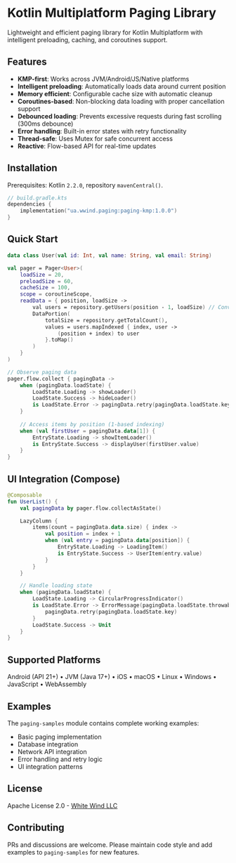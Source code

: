 # Kotlin Multiplatform Paging Library

Lightweight and efficient paging library for Kotlin Multiplatform with intelligent preloading, caching, and coroutines
support.

## Features

- **KMP-first**: Works across JVM/Android/JS/Native platforms
- **Intelligent preloading**: Automatically loads data around current position
- **Memory efficient**: Configurable cache size with automatic cleanup
- **Coroutines-based**: Non-blocking data loading with proper cancellation support
- **Debounced loading**: Prevents excessive requests during fast scrolling (300ms debounce)
- **Error handling**: Built-in error states with retry functionality
- **Thread-safe**: Uses Mutex for safe concurrent access
- **Reactive**: Flow-based API for real-time updates

## Installation

Prerequisites: Kotlin `2.2.0`, repository `mavenCentral()`.

```kotlin
// build.gradle.kts
dependencies {
    implementation("ua.wwind.paging:paging-kmp:1.0.0")
}
```

## Quick Start

```kotlin
data class User(val id: Int, val name: String, val email: String)

val pager = Pager<User>(
    loadSize = 20,
    preloadSize = 60,
    cacheSize = 100,
    scope = coroutineScope,
    readData = { position, loadSize ->
        val users = repository.getUsers(position - 1, loadSize) // Convert to 0-based
        DataPortion(
            totalSize = repository.getTotalCount(),
            values = users.mapIndexed { index, user ->
                (position + index) to user
            }.toMap()
        )
    }
)

// Observe paging data
pager.flow.collect { pagingData ->
    when (pagingData.loadState) {
        LoadState.Loading -> showLoader()
        LoadState.Success -> hideLoader()
        is LoadState.Error -> pagingData.retry(pagingData.loadState.key)
    }
    
    // Access items by position (1-based indexing)
    when (val firstUser = pagingData.data[1]) {
        EntryState.Loading -> showItemLoader()
        is EntryState.Success -> displayUser(firstUser.value)
    }
}
```

## UI Integration (Compose)

```kotlin
@Composable
fun UserList() {
    val pagingData by pager.flow.collectAsState()

    LazyColumn {
        items(count = pagingData.data.size) { index ->
            val position = index + 1
            when (val entry = pagingData.data[position]) {
                EntryState.Loading -> LoadingItem()
                is EntryState.Success -> UserItem(entry.value)
            }
        }
    }

    // Handle loading state
    when (pagingData.loadState) {
        LoadState.Loading -> CircularProgressIndicator()
        is LoadState.Error -> ErrorMessage(pagingData.loadState.throwable) {
            pagingData.retry(pagingData.loadState.key)
        }
        LoadState.Success -> Unit
    }
}
```

## Supported Platforms

Android (API 21+) • JVM (Java 17+) • iOS • macOS • Linux • Windows • JavaScript • WebAssembly

## Examples

The `paging-samples` module contains complete working examples:

- Basic paging implementation
- Database integration
- Network API integration
- Error handling and retry logic
- UI integration patterns

## License

Apache License 2.0 - [White Wind LLC](https://github.com/White-Wind-LLC/paging-kmp)

## Contributing

PRs and discussions are welcome. Please maintain code style and add examples to `paging-samples` for new features.